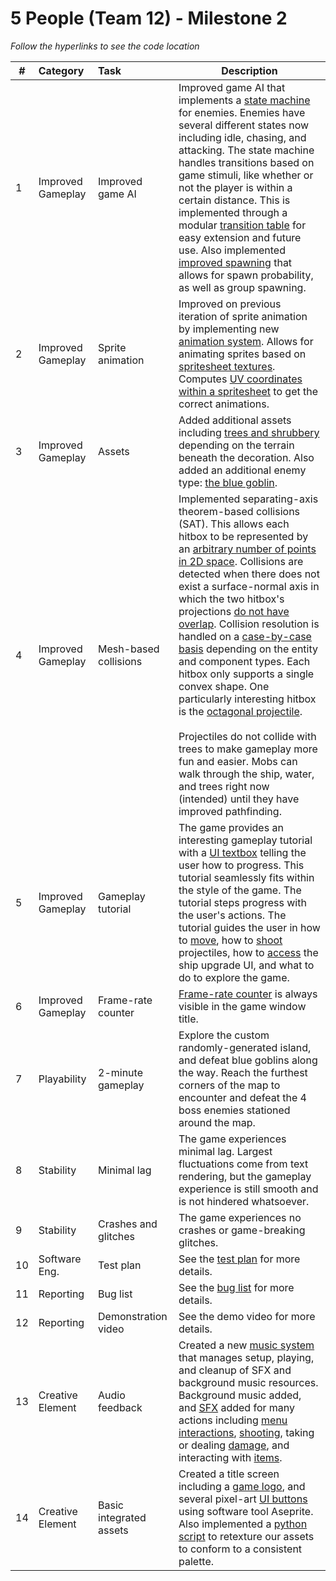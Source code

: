 # 5 People (Team 12) - Milestone 2

_Follow the hyperlinks to see the code location_


| #  | Category          | Task                    | Description | 
| -- | :---------------- | :---------------------- | --- |
| 1  | Improved Gameplay | Improved game AI        | Improved game AI that implements a [state machine](https://github.students.cs.ubc.ca/CPSC427-2024W-T2/team-12/blob/87a684c1792c4ab42234316c03345ef1b10a955c/src/ai/ai_initializer.cpp#L8C1-L13C2) for enemies. Enemies have several different states now including idle, chasing, and attacking. The state machine handles transitions based on game stimuli, like whether or not the player is within a certain distance. This is implemented through a modular [transition table](https://github.students.cs.ubc.ca/CPSC427-2024W-T2/team-12/blob/87a684c1792c4ab42234316c03345ef1b10a955c/src/ai/ai_initializer.cpp#L15C1-L73C2) for easy extension and future use. Also implemented [improved spawning](https://github.students.cs.ubc.ca/CPSC427-2024W-T2/team-12/blob/87a684c1792c4ab42234316c03345ef1b10a955c/src/ai/enemy_definition.hpp#L18C1-L50C3) that allows for spawn probability, as well as group spawning. |
| 2  | Improved Gameplay | Sprite animation        | Improved on previous iteration of sprite animation by implementing new [animation system](https://github.students.cs.ubc.ca/CPSC427-2024W-T2/team-12/blob/87a684c1792c4ab42234316c03345ef1b10a955c/src/animation/animation_manager.hpp#L10C1-L24C44). Allows for animating sprites based on [spritesheet textures](https://github.students.cs.ubc.ca/CPSC427-2024W-T2/team-12/blob/87a684c1792c4ab42234316c03345ef1b10a955c/src/animation/animation_definition.hpp#L6C1-L18C3). Computes [UV coordinates within a spritesheet](https://github.students.cs.ubc.ca/CPSC427-2024W-T2/team-12/blob/87a684c1792c4ab42234316c03345ef1b10a955c/shaders/textured.vs.glsl#L16C1-L41C2) to get the correct animations. |
| 3  | Improved Gameplay | Assets                  | Added additional assets including [trees and shrubbery](data/textures/terrain/tree.png) depending on the terrain beneath the decoration. Also added an additional enemy type: [the blue goblin](data/textures/mob/goblin_torch_blue.png). |
| 4  | Improved Gameplay | Mesh-based collisions   | Implemented separating-axis theorem-based collisions (SAT). This allows each hitbox to be represented by an [arbitrary number of points in 2D space](https://github.students.cs.ubc.ca/CPSC427-2024W-T2/team-12/blob/580fc5d5e6fcffa7fef8c1cb0c1f6615da54cbef/src/collision/hitbox.hpp#L13C1-L16C3). Collisions are detected when there does not exist a surface-normal axis in which the two hitbox's projections [do not have overlap](https://github.students.cs.ubc.ca/CPSC427-2024W-T2/team-12/blob/580fc5d5e6fcffa7fef8c1cb0c1f6615da54cbef/src/collision/hitbox.cpp#L60C1-L76C17). Collision resolution is handled on a [case-by-case basis](https://github.students.cs.ubc.ca/CPSC427-2024W-T2/team-12/blob/580fc5d5e6fcffa7fef8c1cb0c1f6615da54cbef/src/collision/collision_system.cpp#L56-L139) depending on the entity and component types. Each hitbox only supports a single convex shape. One particularly interesting hitbox is the [octagonal projectile](https://github.students.cs.ubc.ca/CPSC427-2024W-T2/team-12/blob/fd864c020032347dffc84bb93b2906740dec833d/src/world_init.cpp#L346C2-L354C4). <br><br> Projectiles do not collide with trees to make gameplay more fun and easier. Mobs can walk through the ship, water, and trees right now (intended) until they have improved pathfinding. |
| 5  | Improved Gameplay | Gameplay tutorial       | The game provides an interesting gameplay tutorial with a [UI textbox](data/textures/textBackground/textbox.png) telling the user how to progress. This tutorial seamlessly fits within the style of the game. The tutorial steps progress with the user's actions. The tutorial guides the user in how to [move](https://github.students.cs.ubc.ca/CPSC427-2024W-T2/team-12/blob/87a684c1792c4ab42234316c03345ef1b10a955c/src/flag_system.hpp#L44C9-L63C10), how to [shoot](https://github.students.cs.ubc.ca/CPSC427-2024W-T2/team-12/blob/87a684c1792c4ab42234316c03345ef1b10a955c/src/flag_system.hpp#L86C1-L91C10) projectiles, how to [access](https://github.students.cs.ubc.ca/CPSC427-2024W-T2/team-12/blob/87a684c1792c4ab42234316c03345ef1b10a955c/src/flag_system.hpp#L74C2-L85C10) the ship upgrade UI, and what to do to explore the game. |
| 6  | Improved Gameplay | Frame-rate counter      | [Frame-rate counter](https://github.students.cs.ubc.ca/CPSC427-2024W-T2/team-12/blob/580fc5d5e6fcffa7fef8c1cb0c1f6615da54cbef/src/main.cpp#L102C3-L111C4) is always visible in the game window title. |
| 7  | Playability       | 2-minute gameplay       | Explore the custom randomly-generated island, and defeat blue goblins along the way. Reach the furthest corners of the map to encounter and defeat the 4 boss enemies stationed around the map. |
| 8  | Stability         | Minimal lag             | The game experiences minimal lag. Largest fluctuations come from text rendering, but the gameplay experience is still smooth and is not hindered whatsoever. |
| 9  | Stability         | Crashes and glitches    | The game experiences no crashes or game-breaking glitches. |
| 10 | Software Eng.     | Test plan               | See the [test plan](doc/test-plan.md) for more details. |
| 11 | Reporting         | Bug list                | See the [bug list](doc/bug-report.csv) for more details. |
| 12 | Reporting         | Demonstration video     | See the demo video for more details.                                                                                                                                 |
| 13 | Creative Element  | Audio feedback          | Created a new [music system](src/music_system.hpp) that manages setup, playing, and cleanup of SFX and background music resources. Background music added, and [SFX](https://github.students.cs.ubc.ca/CPSC427-2024W-T2/team-12/blob/580fc5d5e6fcffa7fef8c1cb0c1f6615da54cbef/src/music_system.hpp#L22C1-L26C39) added for many actions including [menu interactions](https://github.students.cs.ubc.ca/CPSC427-2024W-T2/team-12/blob/580fc5d5e6fcffa7fef8c1cb0c1f6615da54cbef/src/world_system.cpp#L516C1-L531C3), [shooting](https://github.students.cs.ubc.ca/CPSC427-2024W-T2/team-12/blob/580fc5d5e6fcffa7fef8c1cb0c1f6615da54cbef/src/world_system.cpp#L537C1-L543C3), taking or dealing [damage](https://github.students.cs.ubc.ca/CPSC427-2024W-T2/team-12/blob/580fc5d5e6fcffa7fef8c1cb0c1f6615da54cbef/src/collision/collision_system.cpp#L66C1-L69C41), and interacting with [items](https://github.students.cs.ubc.ca/CPSC427-2024W-T2/team-12/blob/580fc5d5e6fcffa7fef8c1cb0c1f6615da54cbef/src/ui_system.cpp#L115). |
| 14 | Creative Element  | Basic integrated assets | Created a title screen including a [game logo](data/textures/title/screen.png), and several pixel-art [UI buttons](data/textures/title/) using software tool Aseprite. Also implemented a [python script](scripts/paint.py) to retexture our assets to conform to a consistent palette.  |
